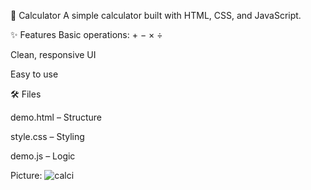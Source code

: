 🧮 Calculator
A simple calculator built with HTML, CSS, and JavaScript.

✨ Features
Basic operations: + − × ÷

Clean, responsive UI

Easy to use

🛠️ Files

demo.html – Structure

style.css – Styling

demo.js – Logic

Picture:
![calci](https://github.com/user-attachments/assets/dbb10c96-0823-4cef-ba9b-f9c6284f30c9)
